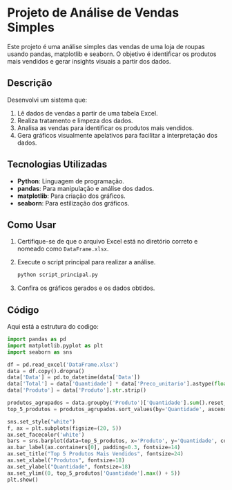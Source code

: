 # Projeto de Análise de Vendas Simples

Este projeto é uma análise simples das vendas de uma loja de roupas usando pandas, matplotlib e seaborn. O objetivo é identificar os produtos mais vendidos e gerar insights visuais a partir dos dados.

## Descrição

Desenvolvi um sistema que:
1. Lê dados de vendas a partir de uma tabela Excel.
2. Realiza tratamento e limpeza dos dados.
3. Analisa as vendas para identificar os produtos mais vendidos.
4. Gera gráficos visualmente apelativos para facilitar a interpretação dos dados.

## Tecnologias Utilizadas

- **Python**: Linguagem de programação.
- **pandas**: Para manipulação e análise dos dados.
- **matplotlib**: Para criação dos gráficos.
- **seaborn**: Para estilização dos gráficos.

## Como Usar

1. Certifique-se de que o arquivo Excel está no diretório correto e nomeado como `DataFrame.xlsx`.

2. Execute o script principal para realizar a análise.
    ```bash
    python script_principal.py
    ```

3. Confira os gráficos gerados e os dados obtidos.

## Código

Aqui está a estrutura do codigo:
```python
import pandas as pd
import matplotlib.pyplot as plt
import seaborn as sns

df = pd.read_excel('DataFrame.xlsx')
data = df.copy().dropna()
data['Data'] = pd.to_datetime(data['Data'])
data['Total'] = data['Quantidade'] * data['Preco_unitario'].astype(float)
data['Produto'] = data['Produto'].str.strip()

produtos_agrupados = data.groupby('Produto')['Quantidade'].sum().reset_index()
top_5_produtos = produtos_agrupados.sort_values(by='Quantidade', ascending=False).head(5)

sns.set_style("white")
f, ax = plt.subplots(figsize=(20, 5))
ax.set_facecolor('white')
bars = sns.barplot(data=top_5_produtos, x='Produto', y='Quantidade', color="lightblue", ax=ax)
ax.bar_label(ax.containers[0], padding=0.3, fontsize=14)
ax.set_title("Top 5 Produtos Mais Vendidos", fontsize=24)
ax.set_xlabel("Produtos", fontsize=18)
ax.set_ylabel("Quantidade", fontsize=18)
ax.set_ylim((0, top_5_produtos['Quantidade'].max() + 5))
plt.show()

